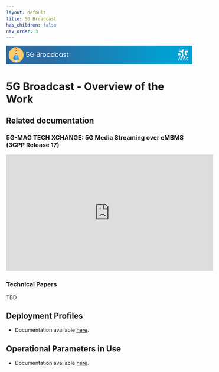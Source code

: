 ```yaml
---
layout: default
title: 5G Broadcast
has_children: false
nav_order: 3
---
```


<img src="../assets/images/Banner_5GBC.png" /> 

# 5G Broadcast - Overview of the Work

## Related documentation

### 5G-MAG TECH XCHANGE: 5G Media Streaming over eMBMS (3GPP Release 17)
<iframe width="560" height="315" src="https://www.youtube.com/embed/m6fU7F0DhS8?si=9levb2nUxu5HyfaZ" title="YouTube video player" frameborder="0" allow="accelerometer; autoplay; clipboard-write; encrypted-media; gyroscope; picture-in-picture; web-share" referrerpolicy="strict-origin-when-cross-origin" allowfullscreen></iframe>

### Technical Papers
TBD

##  Deployment Profiles
- Documentation available [here](./deployment_profiles.html).

## Operational Parameters in Use
- Documentation available [here](./parameters_in_use.html).
